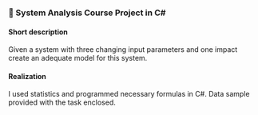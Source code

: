 ### 🌱 System Analysis Course Project in C#

#### Short description
Given a system with three changing input parameters and one impact create an adequate model for this system. 

#### Realization
I used statistics and programmed necessary formulas in C#.
Data sample provided with the task enclosed.
